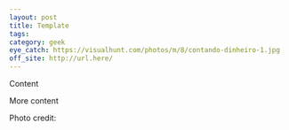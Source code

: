 ```yaml
---
layout: post
title: Template
tags: 
category: geek
eye_catch: https://visualhunt.com/photos/m/8/contando-dinheiro-1.jpg
off_site: http://url.here/
---
```


Content

<!--more-->

More content

Photo credit: